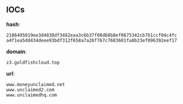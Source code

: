 
## IOCs

__hash__:

```text
2186495019ee3d4838df3482eaa3c6b37f08d68b8ef0675342cb761ccf04c4fc
a4f1ea5dd434deee93bdf312f658a7a26f767c7683601fa8b23ef096392eef17
```
__domain__:

```text
z3.goldfishcloud.top
```
__url__:

```text
www.moneyunclaimed.net
www.unclaimed2.com
www.unclaimedhq.com
```
